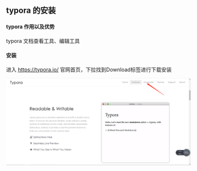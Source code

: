 ## typora 的安装



#### typora 作用以及优势

typora 文档查看工具、编辑工具



#### 安装

进入 https://typora.io/ 官网首页，下拉找到Download标签进行下载安装

![image-20201210100606702](..\img\image-20201210100606702.png)










